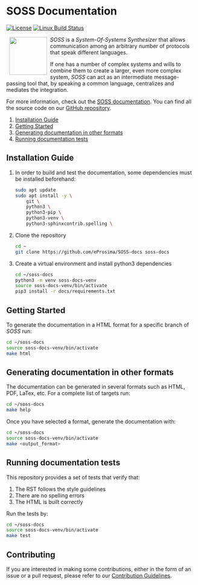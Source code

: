 # SOSS Documentation

[![License](https://img.shields.io/badge/License-Apache%202.0-blue.svg)](https://opensource.org/licenses/Apache-2.0)
[![Linux Build Status](http://jenkins.eprosima.com:8080/job/nightly_soss-docs_master/badge/icon)](http://jenkins.eprosima.com:8080/job/nightly_soss-docs_master)

<a href="http://www.eprosima.com"><img src="https://encrypted-tbn3.gstatic.com/images?q=tbn:ANd9GcSd0PDlVz1U_7MgdTe0FRIWD0Jc9_YH-gGi0ZpLkr-qgCI6ZEoJZ5GBqQ" align="left" hspace="8" vspace="2" width="100" height="100" ></a>

*SOSS* is a *System-Of-Systems Synthesizer* that allows communication among an arbitrary number of protocols that
speak different languages.

If one has a number of complex systems and wills to combine them to create a larger, even more
complex system, *SOSS* can act as an intermediate message-passing tool that, by speaking a common
language, centralizes and mediates the integration.

For more information, check out the
[SOSS documentation](https://soss.docs.eprosima.com/en/latest/).
You can find all the source code on our [GitHub repository](https://github.com/eProsima/soss_v2).

1. [Installation Guide](#installation-guide)
1. [Getting Started](#getting-started)
1. [Generating documentation in other formats](#generating-documentation-in-other-formats)
1. [Running documentation tests](#running-documentation-tests)

## Installation Guide

1. In order to build and test the documentation, some dependencies must be installed beforehand:

    ```bash
    sudo apt update
    sudo apt install -y \
        git \
        python3 \
        python3-pip \
        python3-venv \
        python3-sphinxcontrib.spelling \
    ```

1. Clone the repository

    ```bash
    cd ~
    git clone https://github.com/eProsima/SOSS-docs soss-docs
    ```

1. Create a virtual environment and install python3 dependencies

    ```bash
    cd ~/soss-docs
    python3 -m venv soss-docs-venv
    source soss-docs-venv/bin/activate
    pip3 install -r docs/requirements.txt
    ```

## Getting Started

To generate the documentation in a HTML format for a specific branch of *SOSS* run:

```bash
cd ~/soss-docs
source soss-docs-venv/bin/activate
make html
```

## Generating documentation in other formats

The documentation can be generated in several formats such as HTML, PDF, LaTex, etc. For a complete list of targets run:

```bash
cd ~/soss-docs
make help
```

Once you have selected a format, generate the documentation with:

```bash
cd ~/soss-docs
source soss-docs-venv/bin/activate
make <output_format>
```

## Running documentation tests

This repository provides a set of tests that verify that:

1. The RST follows the style guidelines
1. There are no spelling errors
1. The HTML is built correctly

Run the tests by:

```bash
cd ~/soss-docs
source soss-docs-venv/bin/activate
make test
```
## Contributing

If you are interested in making some contributions, either in the form of an issue or a pull request, please refer to
our [Contribution Guidelines](https://github.com/eProsima/all-docs/blob/master/CONTRIBUTING.md).
